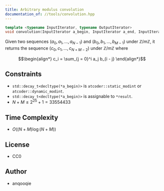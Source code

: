 ```yaml
---
title: Arbitrary modulus convolution
documentation_of: //tools/convolution.hpp
---
```


```cpp
template <typename InputIterator, typename OutputIterator>
void convolution(InputIterator a_begin, InputIterator a_end, InputIterator b_begin, InputIterator b_end, OutputIterator result);
```

Given two sequences $(a_0, a_1, \ldots, a_{N - 1})$ and $(b_0, b_1, \ldots, b_{M - 1})$ under $\mathbb{Z}/m\mathbb{Z}$, it returns the sequence $(c_0, c_1, \ldots, c_{N + M - 2})$ under $\mathbb{Z}/m\mathbb{Z}$ where

$$\begin{align*}
c_i = \sum_{j = 0}^i a_j b_{i - j}
\end{align*}$$

## Constraints
- `std::decay_t<decltype(*a_begin)>` is `atcoder::static_modint` or `atcoder::dynamic_modint`.
- `std::decay_t<decltype(*a_begin)>` is assignable to `*result`.
- $N + M \leq 2^{25} + 1 = 33554433$

## Time Complexity
- $O((N + M) \log (N + M))$

## License
- CC0

## Author
- anqooqie
